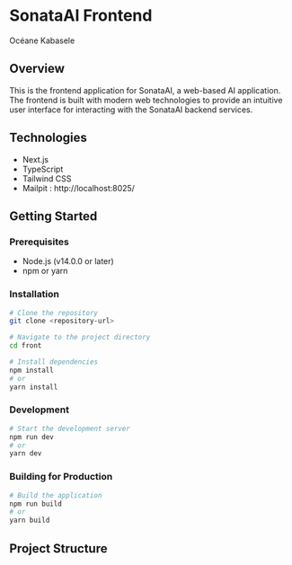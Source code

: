 # SonataAI Frontend

Océane Kabasele

## Overview
This is the frontend application for SonataAI, a web-based AI application. The frontend is built with modern web technologies to provide an intuitive user interface for interacting with the SonataAI backend services.

## Technologies
- Next.js
- TypeScript
- Tailwind CSS
- Mailpit : http://localhost:8025/

## Getting Started

### Prerequisites
- Node.js (v14.0.0 or later)
- npm or yarn

### Installation
```bash
# Clone the repository
git clone <repository-url>

# Navigate to the project directory
cd front

# Install dependencies
npm install
# or
yarn install
```

### Development
```bash
# Start the development server
npm run dev
# or
yarn dev
```

### Building for Production
```bash
# Build the application
npm run build
# or
yarn build
```

## Project Structure
